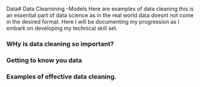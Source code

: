 Data# Data Clearnining -Models
Here are examples of data cleaning this is an essential part of data science as in the real world data doesnt not come in the desired format. Here I will be documenting my progression as I embark on developing my technical skill set.


### WHy is data cleaning so important?




### Getting to know you data 



### Examples of effective data cleaning.
